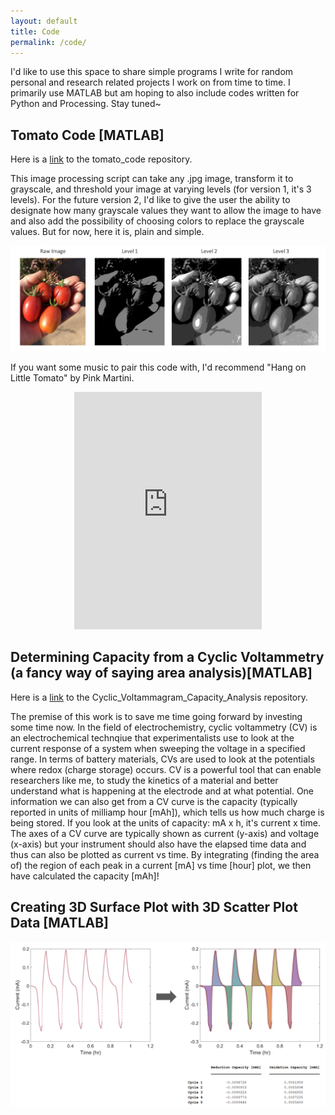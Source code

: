 ```yaml
---
layout: default
title: Code
permalink: /code/
---
```

I'd like to use this space to share simple programs I write for random personal and research related projects I work on from time to time. I primarily use MATLAB but am hoping to also include codes written for Python and Processing. Stay tuned~



## Tomato Code [MATLAB]

Here is a [link](https://github.com/gracewhang/tomato_code) to the tomato_code repository.

This image processing script can take any .jpg image, transform it to grayscale, and threshold your image at varying levels (for version 1, it's 3 levels). For the future version 2, I'd like to give the user the ability to designate how many grayscale values they want to allow the image to have and also add the possibility of choosing colors to replace the grayscale values. But for now, here it is, plain and simple.



![Image description](/images/tomato_code.png)

If you want some music to pair this code with, I'd recommend "Hang on Little Tomato" by Pink Martini.
<center><iframe src="https://open.spotify.com/embed/track/15ffrEHBHIbXWJcsGx402o" width="300" height="380" frameborder="0" allowtransparency="true" allow="encrypted-media"></iframe>
</center>


## Determining Capacity from a Cyclic Voltammetry (a fancy way of saying area analysis)[MATLAB]
Here is a [link](https://github.com/gracewhang/Cyclic_Voltammetry_Capacity_Analysis) to the Cyclic_Voltammagram_Capacity_Analysis repository.

The premise of this work is to save me time going forward by investing some time now. In the field of electrochemistry, cyclic voltammetry (CV) is an electrochemical technqiue that experimentalists use to look at the current response of a system when sweeping the voltage in a specified range. In terms of battery materials, CVs are used to look at the potentials where redox (charge storage) occurs. CV is a powerful tool that can enable researchers like me, to study the kinetics of a material and better understand what is happening at the electrode and at what potential. One information we can also get from a CV curve is the capacity (typically reported in units of milliamp hour [mAh]), which tells us how much charge is being stored. If you look at the units of capacity: mA x h, it's current x time. The axes of a CV curve are typically shown as current (y-axis) and voltage (x-axis) but your instrument should also have the elapsed time data and thus can also be plotted as current vs time. By integrating (finding the area of) the region of each peak in a current [mA] vs time [hour] plot, we then have calculated the capacity [mAh]!



## Creating 3D Surface Plot with 3D Scatter Plot Data [MATLAB]

![Image description](/images/CV_capacity.png)
